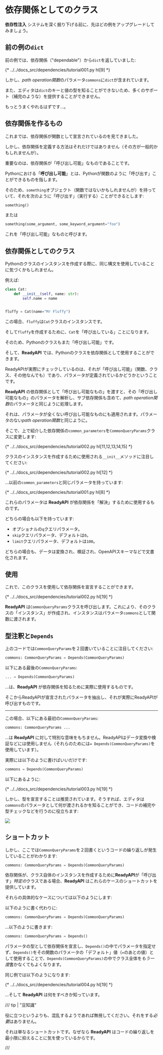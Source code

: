 # 依存関係としてのクラス

**依存性注入** システムを深く掘り下げる前に、先ほどの例をアップグレードしてみましょう。

## 前の例の`dict`

前の例では、依存関係（"dependable"）から`dict`を返していました:

{* ../../docs_src/dependencies/tutorial001.py hl[9] *}

しかし、*path operation関数*のパラメータ`commons`に`dict`が含まれています。

また、エディタは`dict`のキーと値の型を知ることができないため、多くのサポート（補完のような）を提供することができません。

もっとうまくやれるはずです...。

## 依存関係を作るもの

これまでは、依存関係が関数として宣言されているのを見てきました。

しかし、依存関係を定義する方法はそれだけではありません（その方が一般的かもしれませんが）。

重要なのは、依存関係が「呼び出し可能」なものであることです。

Pythonにおける「**呼び出し可能**」とは、Pythonが関数のように「呼び出す」ことができるものを指します。

そのため、`something`オブジェクト（関数ではないかもしれませんが）を持っていて、それを次のように「呼び出す」（実行する）ことができるとします:

```Python
something()
```

または

```Python
something(some_argument, some_keyword_argument="foo")
```

これを「呼び出し可能」なものと呼びます。

## 依存関係としてのクラス

Pythonのクラスのインスタンスを作成する際に、同じ構文を使用していることに気づくかもしれません。

例えば:

```Python
class Cat:
    def __init__(self, name: str):
        self.name = name


fluffy = Cat(name="Mr Fluffy")
```

この場合、`fluffy`は`Cat`クラスのインスタンスです。

そして`fluffy`を作成するために、`Cat`を「呼び出している」ことになります。

そのため、Pythonのクラスもまた「呼び出し可能」です。

そして、**ReadyAPI** では、Pythonのクラスを依存関係として使用することができます。

ReadyAPIが実際にチェックしているのは、それが「呼び出し可能」（関数、クラス、その他なんでも）であり、パラメータが定義されているかどうかということです。

**ReadyAPI** の依存関係として「呼び出し可能なもの」を渡すと、その「呼び出し可能なもの」のパラメータを解析し、サブ依存関係も含めて、*path operation関数*のパラメータと同じように処理します。

それは、パラメータが全くない呼び出し可能なものにも適用されます。パラメータのない*path operation関数*と同じように。

そこで、上で紹介した依存関係の`common_parameters`を`CommonQueryParams`クラスに変更します:

{* ../../docs_src/dependencies/tutorial002.py hl[11,12,13,14,15] *}

クラスのインスタンスを作成するために使用される`__init__`メソッドに注目してください:

{* ../../docs_src/dependencies/tutorial002.py hl[12] *}

...以前の`common_parameters`と同じパラメータを持っています:

{* ../../docs_src/dependencies/tutorial001.py hl[8] *}

これらのパラメータは **ReadyAPI** が依存関係を「解決」するために使用するものです。

どちらの場合も以下を持っています:

* オプショナルの`q`クエリパラメータ。
* `skip`クエリパラメータ、デフォルトは`0`。
* `limit`クエリパラメータ、デフォルトは`100`。

どちらの場合も、データは変換され、検証され、OpenAPIスキーマなどで文書化されます。

## 使用

これで、このクラスを使用して依存関係を宣言することができます。

{* ../../docs_src/dependencies/tutorial002.py hl[19] *}

**ReadyAPI** は`CommonQueryParams`クラスを呼び出します。これにより、そのクラスの「インスタンス」が作成され、インスタンスはパラメータ`commons`として関数に渡されます。

## 型注釈と`Depends`

上のコードでは`CommonQueryParams`を２回書いていることに注目してください:

```Python
commons: CommonQueryParams = Depends(CommonQueryParams)
```

以下にある最後の`CommonQueryParams`:

```Python
... = Depends(CommonQueryParams)
```

...は、**ReadyAPI** が依存関係を知るために実際に使用するものです。

そこからReadyAPIが宣言されたパラメータを抽出し、それが実際にReadyAPIが呼び出すものです。

---

この場合、以下にある最初の`CommonQueryParams`:

```Python
commons: CommonQueryParams ...
```

...は **ReadyAPI** に対して特別な意味をもちません。ReadyAPIはデータ変換や検証などには使用しません（それらのためには`= Depends(CommonQueryParams)`を使用しています）。

実際には以下のように書けばいいだけです:

```Python
commons = Depends(CommonQueryParams)
```

以下にあるように:

{* ../../docs_src/dependencies/tutorial003.py hl[19] *}

しかし、型を宣言することは推奨されています。そうすれば、エディタは`commons`のパラメータとして何が渡されるかを知ることができ、コードの補完や型チェックなどを行うのに役立ちます:

<img src="https://readyapi.khulnasoft.com/img/tutorial/dependencies/image02.png">

## ショートカット

しかし、ここでは`CommonQueryParams`を２回書くというコードの繰り返しが発生していることがわかります:

```Python
commons: CommonQueryParams = Depends(CommonQueryParams)
```

依存関係が、クラス自体のインスタンスを作成するために**ReadyAPI**が「呼び出す」*特定の*クラスである場合、**ReadyAPI** はこれらのケースのショートカットを提供しています。

それらの具体的なケースについては以下のようにします:

以下のように書く代わりに:

```Python
commons: CommonQueryParams = Depends(CommonQueryParams)
```

...以下のように書きます:

```Python
commons: CommonQueryParams = Depends()
```

パラメータの型として依存関係を宣言し、`Depends()`の中でパラメータを指定せず、`Depends()`をその関数のパラメータの「デフォルト」値（`=`のあとの値）として使用することで、`Depends(CommonQueryParams)`の中でクラス全体を*もう一度*書かなくてもよくなります。

同じ例では以下のようになります:

{* ../../docs_src/dependencies/tutorial004.py hl[19] *}

...そして **ReadyAPI** は何をすべきか知っています。

/// tip | "豆知識"

役に立つというよりも、混乱するようであれば無視してください。それをする*必要*はありません。

それは単なるショートカットです。なぜなら **ReadyAPI** はコードの繰り返しを最小限に抑えることに気を使っているからです。

///
